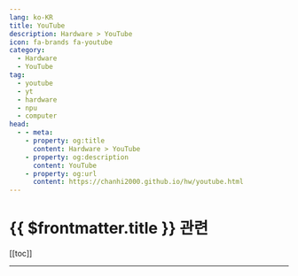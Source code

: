 ```yaml
---
lang: ko-KR
title: YouTube
description: Hardware > YouTube
icon: fa-brands fa-youtube
category:
  - Hardware
  - YouTube
tag: 
  - youtube
  - yt
  - hardware
  - npu
  - computer
head:
  - - meta:
    - property: og:title
      content: Hardware > YouTube
    - property: og:description
      content: YouTube
    - property: og:url
      content: https://chanhi2000.github.io/hw/youtube.html
---
```


# {{ $frontmatter.title }} 관련

[[toc]]

---

<MyYouTubeItems jsonName="yu-ThePhawx" /><!-- The Phawx -->
<MyYouTubeItems jsonName="yu-gardiner_bryant" /><!-- Gardiner Bryant -->
<MyYouTubeItems jsonName="yu-icydockkorea" /><!-- ICY DOCK 코리아 -->
<MyYouTubeItems jsonName="yu-NordicSemi" /><!-- Nordic Semiconductor -->
<MyYouTubeItems jsonName="yu-BullsLab" /><!-- 뻘짓연구소 -->
<MyYouTubeItems jsonName="yu-WorkFromHype" /><!-- Work From Hype -->
<MyYouTubeItems jsonName="yu-ETAPRIME" /><!-- ETA PRIME -->
<MyYouTubeItems jsonName="yu-quad-robotics" /><!-- 쿼드(QUAD) 드론 연구소 -->
<MyYouTubeItems jsonName="yu-ArticulatedRobotics" /><!-- Articulated Robotics -->
<MyYouTubeItems jsonName="yu-electronicsrepairschool" /><!-- Electronics Repair School -->
<MyYouTubeItems jsonName="yu-NovaspiritTech" /> <!-- Novaspirit Tech -->
<MyYouTubeItems jsonName="yu-MattKC" /><!-- MattKC -->
<MyYouTubeItems jsonName="yu-Keybored" /><!-- Keybored -->
<MyYouTubeItems jsonName="yu-AlteraFPGA_" /><!-- Altera -->
<MyYouTubeItems jsonName="yu-JavaHomeCloud" /><!-- Java Home Cloud -->
<MyYouTubeItems jsonName="yu-iVish" /><!-- iVish -->
<MyYouTubeItems jsonName="yu-lukemiani" /><!-- Luke Miani -->
<MyYouTubeItems jsonName="yu-CraftComputing" /><!-- Craft Computing -->
<MyYouTubeItems jsonName="yu-element14presents" /><!-- element14 presents -->
<MyYouTubeItems jsonName="yu-supplyframe4973" /><!-- Supplyframe -->
<MyYouTubeItems jsonName="yu-greatscottlab" /><!-- GreatScott! -->
<MyYouTubeItems jsonName="yu-Chyrosran22" /><!-- Chyrosran22 -->
<MyYouTubeItems jsonName="yu-EEVblog2" /><!-- EEVblog2 -->
<MyYouTubeItems jsonName="yu-IMSAIGuy" /><!-- IMSAI Guy -->
<MyYouTubeItems jsonName="yu-masterliu1892" /><!-- Master Liu -->
<MyYouTubeItems jsonName="yu-jonkraft" /><!-- Jon Kraft -->
<MyYouTubeItems jsonName="yu-hddrecoveryservices" /><!-- HDD Recovery Services -->
<MyYouTubeItems jsonName="yu-ELECTRONOOBS" /><!-- Electronoobs -->
<MyYouTubeItems jsonName="yu-MacSoundSolutions" /><!-- Mac Sound Solutions inc. -->
<MyYouTubeItems jsonName="yu-ControllersTech" /><!-- ControllersTech -->
<MyYouTubeItems jsonName="yu-Annmir_" /><!-- 안미르 Annmir -->
<MyYouTubeItems jsonName="yu-HelloDavid" /><!-- David Zhang -->
<MyYouTubeItems jsonName="yu-chehumpan" /><!-- 체험판 -->
<MyYouTubeItems jsonName="yu-life_peace87" /><!-- 라이프피스 -->
<MyYouTubeItems jsonName="yu-mediacccde" /><!-- mediacccde -->
<MyYouTubeItems jsonName="yu-DammitJeff" /><!-- Dammit Jeff -->
<MyYouTubeItems jsonName="yu-bogxd" /><!-- Bog -->
<MyYouTubeItems jsonName="yu-BGRIMJI" /><!-- 번거로운 임지 IMJI -->
<MyYouTubeItems jsonName="yu-iApplePro" /><!-- iApplePro -->
<MyYouTubeItems jsonName="yu-rt9" /><!-- Route 9 루트나인 -->
<MyYouTubeItems jsonName="yu-HRR" /><!-- HappyRider Reviews -->
<MyYouTubeItems jsonName="yu-Baseusofficial" /><!-- Baseus -->
<MyYouTubeItems jsonName="yu-camshand" /><!-- cam shand -->
<MyYouTubeItems jsonName="yu-core-computinglab" /><!-- Core Computing -->
<MyYouTubeItems jsonName="yu-Jayztwocents" /><!-- JayzTwoCents -->
<MyYouTubeItems jsonName="yu-HardwareSavvy" /><!-- Hardware Savvy -->
<MyYouTubeItems jsonName="yu-E.B._Tech" /><!-- E.B. Tech -->
<MyYouTubeItems jsonName="yu-ThisIsE" /><!-- ThisIsE -->
<MyYouTubeItems jsonName="yu-MakeUseOf" /><!-- MakeUseOf -->
<MyYouTubeItems jsonName="yu-Little_Shoes" /><!-- 복구천재 꼬마신발 -->
<MyYouTubeItems jsonName="yu-컴싸부" /><!-- 컴싸부 -->
<MyYouTubeItems jsonName="yu-ITSUB" /><!-- ITSub잇섭 -->
<MyYouTubeItems jsonName="yu-teksyndicate" /><!-- Tek Syndicate -->
<MyYouTubeItems jsonName="yu-karilawler" /><!-- Kari -->
<MyYouTubeItems jsonName="yu-AndersNielsenAA" /><!-- Anders Nielsen -->
<MyYouTubeItems jsonName="yu-Mac1PC" /><!-- Tech Services -->
<MyYouTubeItems jsonName="yu-Techtablets" /><!-- Techtablets -->
<MyYouTubeItems jsonName="yu-GregSalazar" /><!-- Greg Salazar -->
<MyYouTubeItems jsonName="yu-iamalexsun" /><!-- Alex Sun -->
<MyYouTubeItems jsonName="yu-bgsreview" /><!-- 방구석 리뷰룸 -->
<MyYouTubeItems jsonName="yu-EngineersSG" /><!-- Engineers.SG -->
<MyYouTubeItems jsonName="yu-WorkFromHype" /><!-- Work From Hype -->
<MyYouTubeItems jsonName="yu-aChairLeg" /><!-- aChair Leg -->
<MyYouTubeItems jsonName="yu-HughJeffreys" /><!-- Hugh Jeffreys -->
<MyYouTubeItems jsonName="yu-partspluspods3689" /><!-- Parts Plus Pods -->
<MyYouTubeItems jsonName="yu-OzTalksHW" /><!-- OzTalksHW -->
<MyYouTubeItems jsonName="yu-makeitworktech" /><!-- Make It Work -->
<MyYouTubeItems jsonName="yu-cynonexus" /><!-- CynoNexus -->
<MyYouTubeItems jsonName="yu-petabyteag" /><!-- petabyteag -->
<MyYouTubeItems jsonName="yu-optimumtech" /><!-- optimum -->
<MyYouTubeItems jsonName="yu-AMIRBENDABI" /><!-- AMIR BENDABI -->
<MyYouTubeItems jsonName="yu-PhilsLab" /><!-- Phil’s Lab -->
<MyYouTubeItems jsonName="yu-TailosiveTech" /><!-- Tailosive Tech -->
<MyYouTubeItems jsonName="yu-THEPHINTAGECOLLECTOR" /><!-- THE PHINTAGE COLLECTOR -->
<MyYouTubeItems jsonName="yu-pltechkorea" /><!-- 피엘테크 -->
<MyYouTubeItems jsonName="yu-ToPProjectsCompilation" /><!-- ToP Projects Compilation -->
<MyYouTubeItems jsonName="yu-bjoernalbers" /><!-- Björn Albers -->
<MyYouTubeItems jsonName="yu-BranchEducation" /><!-- Branch Education -->
<MyYouTubeItems jsonName="yu-comoconfigurar" /><!-- comoconfigurar -->
<MyYouTubeItems jsonName="yu-gonago" /><!-- 고나고 -->
<MyYouTubeItems jsonName="yu-GROUND_EMBEDDED" /><!-- 그라운드 GROUND -->
<MyYouTubeItems jsonName="yu-bodnara2009" /><!-- 보드나라 -->
<MyYouTubeItems jsonName="yu-jntechreview" /><!-- JN테크리뷰 -->
<MyYouTubeItems jsonName="yu-RaidOwl" /><!-- Raid Owl -->
<MyYouTubeItems jsonName="yu-digikey-japan" /><!-- DigiKey日本公式チャンネル -->
<MyYouTubeItems jsonName="yu-SteveDOES" /><!-- Steve DOES -->
<MyYouTubeItems jsonName="yu-techunboxing_channel" /><!-- 테크 언박싱 -->
<MyYouTubeItems jsonName="yu-REDBEAN_Official" /><!-- REDBEAN -->

<TagLinks />